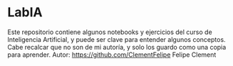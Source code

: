 # LabIA

Este repositorio contiene algunos notebooks y ejercicios del curso de Inteligencia Artificial, y puede ser clave para entender algunos conceptos.
Cabe recalcar que no son de mi autoría, y solo los guardo como una copia para aprender.
Autor: https://github.com/ClementFelipe 
Felipe Clement
